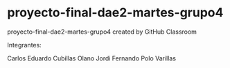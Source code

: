 # proyecto-final-dae2-martes-grupo4
proyecto-final-dae2-martes-grupo4 created by GitHub Classroom</br>

Integrantes:</br>

Carlos Eduardo Cubillas Olano
Jordi Fernando Polo Varillas
